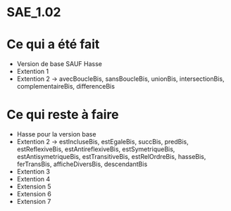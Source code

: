 # SAE_1.02

# Ce qui a été fait

- Version de base SAUF Hasse
- Extention 1
- Extention 2 -> avecBoucleBis, sansBoucleBis, unionBis, intersectionBis, complementaireBis, differenceBis

# Ce qui reste à faire

- Hasse pour la version base
- Extention 2 -> estIncluseBis, estEgaleBis, succBis, predBis, estReflexiveBis, estAntireflexiveBis, estSymetriqueBis, 
estAntisymetriqueBis, estTransitiveBis, estRelOrdreBis, hasseBis, ferTransBis, afficheDiversBis, descendantBis
- Extention 3
- Extention 4
- Extension 5
- Extension 6
- Extension 7
